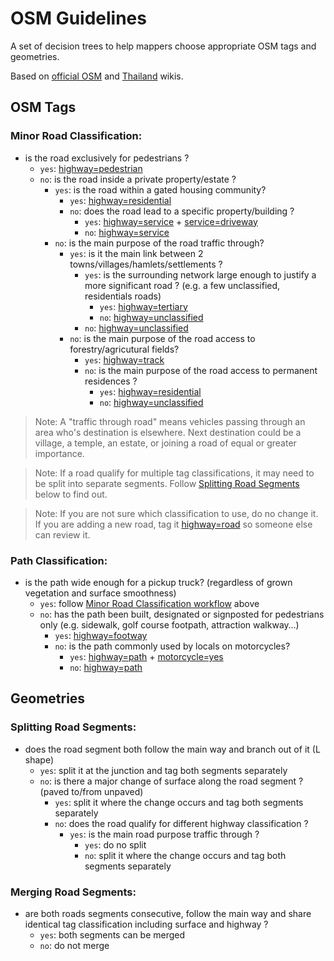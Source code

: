 # OSM Guidelines

A set of decision trees to help mappers choose appropriate OSM tags and geometries.

Based on [official OSM](https://wiki.openstreetmap.org/wiki/Main_Page) and [Thailand](https://wiki.openstreetmap.org/wiki/WikiProject_Thailand) wikis.

## OSM Tags

### Minor Road Classification:

- is the road exclusively for pedestrians ?
  - `yes`: [highway=pedestrian](https://wiki.openstreetmap.org/wiki/Tag:highway=pedestrian)
  - `no`: is the road inside a private property/estate ?
    - `yes`: is the road within a gated housing community?
      - `yes`: [highway=residential](https://wiki.openstreetmap.org/wiki/Tag:highway=residential)
      - `no`: does the road lead to a specific property/building ?
        - `yes`: [highway=service](https://wiki.openstreetmap.org/wiki/Tag:highway=service) + [service=driveway](https://wiki.openstreetmap.org/wiki/Tag:service=driveway)
        - `no`: [highway=service](https://wiki.openstreetmap.org/wiki/Tag:highway=service)
    - `no`: is the main purpose of the road traffic through?
      - `yes`: is it the main link between 2 towns/villages/hamlets/settlements ? 
        - `yes`: is the surrounding network large enough to justify a more significant road ? (e.g. a few unclassified, residentials roads)
          - `yes`: [highway=tertiary](https://wiki.openstreetmap.org/wiki/Tag:highway=tertiary)
          - `no`: [highway=unclassified](https://wiki.openstreetmap.org/wiki/Tag:highway=unclassified)    
        - `no`: [highway=unclassified](https://wiki.openstreetmap.org/wiki/Tag:highway=unclassified)
      - `no`: is the main purpose of the road access to forestry/agricutural fields?
        - `yes`: [highway=track](https://wiki.openstreetmap.org/wiki/Tag:highway=track)
        - `no`: is the main purpose of the road access to permanent residences ? 
          - `yes`: [highway=residential](https://wiki.openstreetmap.org/wiki/Tag:highway=residential)
          - `no`: [highway=unclassified](https://wiki.openstreetmap.org/wiki/Tag:highway=unclassified)

> Note: A "traffic through road" means vehicles passing through an area who's destination is elsewhere.
Next destination could be a village, a temple, an estate, or joining a road of equal or greater importance.

> Note: If a road qualify for multiple tag classifications, it may need to be split into separate segments. Follow [Splitting Road Segments](#splitting-road-segments) below to find out.

> Note: If you are not sure which classification to use, do no change it. If you are adding a new road, tag it [highway=road](https://wiki.openstreetmap.org/wiki/Tag:highway=road) so someone else can review it.

### Path Classification:

- is the path wide enough for a pickup truck? (regardless of grown vegetation and surface smoothness)
  - `yes`: follow [Minor Road Classification workflow](#minor-road-classification) above
  - `no`: has the path been built, designated or signposted for pedestrians only (e.g. sidewalk, golf course footpath, attraction walkway…)
    - `yes`: [highway=footway](https://wiki.openstreetmap.org/wiki/Tag:highway=footway)
    - `no`: is the path commonly used by locals on motorcycles?
      - `yes`: [highway=path](https://wiki.openstreetmap.org/wiki/Tag:highway=path) + [motorcycle=yes](https://wiki.openstreetmap.org/wiki/Key:motorcycle)
      - `no`: [highway=path](https://wiki.openstreetmap.org/wiki/Tag:highway=path)

## Geometries

### Splitting Road Segments:

- does the road segment both follow the main way and branch out of it (L shape)
  - `yes`: split it at the junction and tag both segments separately
  - `no`: is there a major change of surface along the road segment ? (paved to/from unpaved)
    - `yes`: split it where the change occurs and tag both segments separately
    - `no`: does the road qualify for different highway classification ?
      - `yes`: is the main road purpose traffic through ?
        - `yes`: do no split
        - `no`: split it where the change occurs and tag both segments separately
        
### Merging Road Segments:

- are both roads segments consecutive, follow the main way and share identical tag classification including surface and highway ?
  - `yes`: both segments can be merged
  - `no`: do not merge
